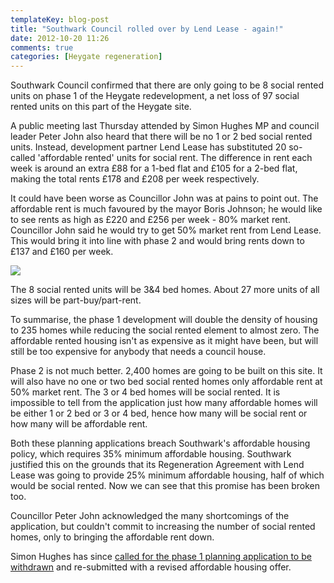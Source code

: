 ```yaml
---
templateKey: blog-post
title: "Southwark Council rolled over by Lend Lease - again!"
date: 2012-10-20 11:26
comments: true
categories: [Heygate regeneration]
---
```

Southwark Council confirmed that there are only going to be 8 social rented units on phase 1 of the Heygate redevelopment, a net loss of 97 social rented units on this part of the Heygate site.

A public meeting last Thursday attended by Simon Hughes MP and council leader Peter John also heard that there will be no 1 or 2 bed social rented units. Instead, development partner Lend Lease has substituted 20 so-called 'affordable rented' units for social rent. The difference in rent each week is around an extra £88 for a 1-bed flat and £105 for a 2-bed flat, making the total rents £178 and £208 per week respectively. 

It could have been worse as Councillor John was at pains to point out. The affordable rent is much favoured by the mayor Boris Johnson; he would like to see rents as high as £220 and £256 per week - 80% market rent. Councillor John said he would try to get 50% market rent from Lend Lease. This would bring it into line with phase 2 and would bring rents down to £137 and £160 per week.

![](http://crappistmartin.github.io/images/se17rents.png)

The 8 social rented units will be 3&4 bed homes.  About 27 more units of all sizes will be part-buy/part-rent.

To summarise, the phase 1 development will double the density of housing to 235 homes while reducing the social rented element to almost zero. The affordable rented housing isn't as expensive as it might have been, but will still be too expensive for anybody that needs a council house.

Phase 2 is not much better. 2,400 homes are going to be built on this site. It will also have no one or two bed social rented homes only affordable rent at 50% market rent. The 3 or 4 bed homes will be social rented. It is impossible to tell from the application just how many affordable homes will be either 1 or 2 bed or 3 or 4 bed, hence how many will be social rent or how many will be affordable rent.

Both these planning applications breach Southwark's affordable housing policy, which requires 35% minimum affordable housing. Southwark justified this on the grounds that its Regeneration Agreement with Lend Lease was going to provide 25% minimum affordable housing, half of which would be social rented. Now we can see that this promise has been broken too.

Councillor Peter John acknowledged the many shortcomings of the application, but couldn't commit to increasing the number of social rented homes, only to bringing the affordable rent down.

Simon Hughes has since [called for the phase 1 planning application to be withdrawn](http://www.bbc.co.uk/news/uk-england-london-20061007) and re-submitted with a revised affordable housing offer.




